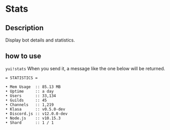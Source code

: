 # Stats

## Description

Display bot details and statistics.

## how to use

`yui!stats` 
 When you send it, a message like the one below will be returned.

```asciidoc
= STATISTICS =

• Mem Usage  :: 85.13 MB
• Uptime     :: a day
• Users      :: 33,134
• Guilds     :: 45
• Channels   :: 1,219
• Klasa      :: v0.5.0-dev
• Discord.js :: v12.0.0-dev
• Node.js    :: v10.15.3
• Shard      :: 1 / 1
```
